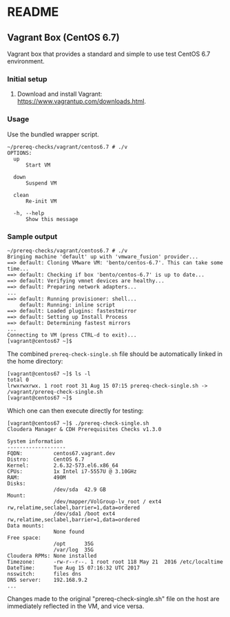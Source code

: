 # README

## Vagrant Box (CentOS 6.7)

Vagrant box that provides a standard and simple to use test CentOS 6.7
environment.

### Initial setup

1. Download and install Vagrant: https://www.vagrantup.com/downloads.html.

### Usage

Use the bundled wrapper script.

```
~/prereq-checks/vagrant/centos6.7 # ./v
OPTIONS:
  up
      Start VM

  down
      Suspend VM

  clean
      Re-init VM

  -h, --help
      Show this message
```

### Sample output

```
~/prereq-checks/vagrant/centos6.7 # ./v
Bringing machine 'default' up with 'vmware_fusion' provider...
==> default: Cloning VMware VM: 'bento/centos-6.7'. This can take some time...
==> default: Checking if box 'bento/centos-6.7' is up to date...
==> default: Verifying vmnet devices are healthy...
==> default: Preparing network adapters...
...
==> default: Running provisioner: shell...
    default: Running: inline script
==> default: Loaded plugins: fastestmirror
==> default: Setting up Install Process
==> default: Determining fastest mirrors
...
Connecting to VM (press CTRL-d to exit)...
[vagrant@centos67 ~]$
```

The combined `prereq-check-single.sh` file should be automatically linked in
the home directory:

```
[vagrant@centos67 ~]$ ls -l
total 0
lrwxrwxrwx. 1 root root 31 Aug 15 07:15 prereq-check-single.sh -> /vagrant/prereq-check-single.sh
[vagrant@centos67 ~]$
```

Which one can then execute directly for testing:

```
[vagrant@centos67 ~]$ ./prereq-check-single.sh
Cloudera Manager & CDH Prerequisites Checks v1.3.0

System information
-------------------
FQDN:          centos67.vagrant.dev
Distro:        CentOS 6.7
Kernel:        2.6.32-573.el6.x86_64
CPUs:          1x Intel i7-5557U @ 3.10GHz
RAM:           490M
Disks:
               /dev/sda  42.9 GB
Mount:
               /dev/mapper/VolGroup-lv_root / ext4 rw,relatime,seclabel,barrier=1,data=ordered
               /dev/sda1 /boot ext4 rw,relatime,seclabel,barrier=1,data=ordered
Data mounts:
               None found
Free space:
               /opt      35G
               /var/log  35G
Cloudera RPMs: None installed
Timezone:      -rw-r--r--. 1 root root 118 May 21  2016 /etc/localtime
DateTime:      Tue Aug 15 07:16:32 UTC 2017
nsswitch:      files dns
DNS server:    192.168.9.2
...
```

Changes made to the original "prereq-check-single.sh" file on the host are
immediately reflected in the VM, and vice versa.
